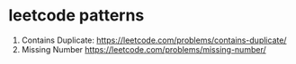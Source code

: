 # leetcode patterns

1. Contains Duplicate: https://leetcode.com/problems/contains-duplicate/
2. Missing Number https://leetcode.com/problems/missing-number/
